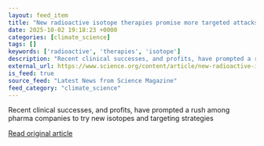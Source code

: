 ```yaml
---
layout: feed_item
title: "New radioactive isotope therapies promise more targeted attacks on cancer"
date: 2025-10-02 19:18:23 +0000
categories: [climate_science]
tags: []
keywords: ['radioactive', 'therapies', 'isotope']
description: "Recent clinical successes, and profits, have prompted a rush among pharma companies to try new isotopes and targeting strategies"
external_url: https://www.science.org/content/article/new-radioactive-isotope-therapies-promise-more-targeted-attacks-cancer
is_feed: true
source_feed: "Latest News from Science Magazine"
feed_category: "climate_science"
---
```


Recent clinical successes, and profits, have prompted a rush among pharma companies to try new isotopes and targeting strategies

[Read original article](https://www.science.org/content/article/new-radioactive-isotope-therapies-promise-more-targeted-attacks-cancer)
